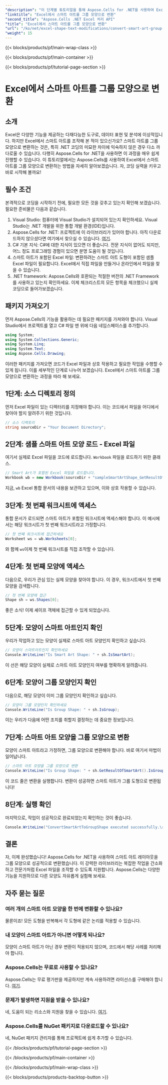 ```yaml
---
"description": "이 단계별 튜토리얼을 통해 Aspose.Cells for .NET을 사용하여 Excel에서 스마트 아트를 그룹 모양으로 변환하는 방법을 알아보세요."
"linktitle": "Excel에서 스마트 아트를 그룹 모양으로 변환"
"second_title": "Aspose.Cells .NET Excel 처리 API"
"title": "Excel에서 스마트 아트를 그룹 모양으로 변환"
"url": "/ko/net/excel-shape-text-modifications/convert-smart-art-group-shape-excel/"
"weight": 15
---
```


{{< blocks/products/pf/main-wrap-class >}}

{{< blocks/products/pf/main-container >}}

{{< blocks/products/pf/tutorial-page-section >}}

# Excel에서 스마트 아트를 그룹 모양으로 변환

## 소개
Excel은 다양한 기능을 제공하는 다재다능한 도구로, 데이터 표현 및 분석에 이상적입니다. 하지만 Excel에서 스마트 아트를 조작해 본 적이 있으신가요? 스마트 아트를 그룹 모양으로 변환하는 것은, 특히 .NET 코딩의 미묘한 차이에 익숙하지 않은 경우 다소 까다로울 수 있습니다. 다행히 Aspose.Cells for .NET을 사용하면 이 과정을 매우 쉽게 진행할 수 있습니다. 이 튜토리얼에서는 Aspose.Cells를 사용하여 Excel에서 스마트 아트를 그룹 모양으로 변환하는 방법을 자세히 알아보겠습니다. 자, 코딩 실력을 키우고 바로 시작해 볼까요!
## 필수 조건
본격적으로 코딩을 시작하기 전에, 필요한 모든 것을 갖추고 있는지 확인해 보겠습니다. 필요한 준비물은 다음과 같습니다.
1. Visual Studio: 컴퓨터에 Visual Studio가 설치되어 있는지 확인하세요. Visual Studio는 .NET 개발을 위한 통합 개발 환경(IDE)입니다.
2. Aspose.Cells for .NET: 프로젝트에 이 라이브러리가 있어야 합니다. 아직 다운로드하지 않으셨다면 여기에서 찾으실 수 있습니다. [여기](https://releases.aspose.com/cells/net/).
3. C# 기본 지식: C#에 대한 지식이 있으면 더 좋습니다. 전문 지식이 없어도 되지만, 어느 정도 프로그래밍 경험이 있으면 분명 도움이 될 것입니다.
4. 스마트 아트가 포함된 Excel 파일: 변환하려는 스마트 아트 도형이 포함된 샘플 Excel 파일이 필요합니다. Excel에서 직접 파일을 만들거나 온라인에서 파일을 찾을 수 있습니다.
5. .NET framework: Aspose.Cells와 호환되는 적절한 버전의 .NET Framework를 사용하고 있는지 확인하세요.
이제 체크리스트의 모든 항목을 체크했으니 실제 코딩으로 들어가보겠습니다.
## 패키지 가져오기
먼저 Aspose.Cells의 기능을 활용하는 데 필요한 패키지를 가져와야 합니다. Visual Studio에서 프로젝트를 열고 C# 파일 맨 위에 다음 네임스페이스를 추가합니다.
```csharp
using System;
using System.Collections.Generic;
using System.Linq;
using System.Text;
using Aspose.Cells.Drawing;
```
이러한 패키지를 가져오면 코드가 Excel 파일과 상호 작용하고 필요한 작업을 수행할 수 있게 됩니다.
이를 세부적인 단계로 나누어 보겠습니다. Excel에서 스마트 아트를 그룹 모양으로 변환하는 과정을 따라 해 보세요.
## 1단계: 소스 디렉토리 정의
먼저 Excel 파일이 있는 디렉터리를 지정해야 합니다. 이는 코드에서 파일을 어디에서 찾아야 할지 알려주기 위한 것입니다.
```csharp
// 소스 디렉토리
string sourceDir = "Your Document Directory";
```
## 2단계: 샘플 스마트 아트 모양 로드 - Excel 파일
여기서 실제로 Excel 파일을 코드에 로드합니다. `Workbook` 파일을 로드하기 위한 클래스.
```csharp
// Smart Art가 포함된 Excel 파일을 로드합니다.
Workbook wb = new Workbook(sourceDir + "sampleSmartArtShape_GetResultOfSmartArt.xlsx");
```
지금, `wb` Excel 통합 문서의 내용을 보관하고 있으며, 이와 상호 작용할 수 있습니다.
## 3단계: 첫 번째 워크시트에 액세스
통합 문서가 로드되면 스마트 아트가 포함된 워크시트에 액세스해야 합니다. 이 예시에서는 해당 워크시트가 첫 번째 워크시트라고 가정합니다.
```csharp
// 첫 번째 워크시트에 접근하세요
Worksheet ws = wb.Worksheets[0];
```
와 함께 `ws`이제 첫 번째 워크시트를 직접 조작할 수 있습니다.
## 4단계: 첫 번째 모양에 액세스
다음으로, 우리가 관심 있는 실제 모양을 찾아야 합니다. 이 경우, 워크시트에서 첫 번째 모양을 검색합니다.
```csharp
// 첫 번째 모양에 접근
Shape sh = ws.Shapes[0];
```
좋은 소식! 이제 셰이프 객체에 접근할 수 있게 되었습니다.
## 5단계: 모양이 스마트 아트인지 확인
우리가 작업하고 있는 모양이 실제로 스마트 아트 모양인지 확인하고 싶습니다. 
```csharp
// 모양이 스마트아트인지 확인하세요
Console.WriteLine("Is Smart Art Shape: " + sh.IsSmartArt);
```
이 선은 해당 모양이 실제로 스마트 아트 모양인지 여부를 명확하게 알려줍니다.
## 6단계: 모양이 그룹 모양인지 확인
다음으로, 해당 모양이 이미 그룹 모양인지 확인하고 싶습니다. 
```csharp
// 모양이 그룹 모양인지 확인하세요
Console.WriteLine("Is Group Shape: " + sh.IsGroup);
```
이는 우리가 다음에 어떤 조치를 취할지 결정하는 데 중요한 정보입니다.
## 7단계: 스마트 아트 모양을 그룹 모양으로 변환
모양이 스마트 아트라고 가정하면, 그룹 모양으로 변환해야 합니다. 바로 여기서 마법이 일어납니다.
```csharp
// 스마트 아트 모양을 그룹 모양으로 변환
Console.WriteLine("Is Group Shape: " + sh.GetResultOfSmartArt().IsGroup);
```
이 코드 줄은 변환을 실행합니다. 변환이 성공하면 스마트 아트가 그룹 도형으로 변환됩니다!
## 8단계: 실행 확인
마지막으로, 작업이 성공적으로 완료되었는지 확인하는 것이 좋습니다.
```csharp
Console.WriteLine("ConvertSmartArtToGroupShape executed successfully.\r\n");
```

## 결론
자, 이제 완성했습니다! Aspose.Cells for .NET을 사용하여 스마트 아트 레이아웃을 그룹 모양으로 성공적으로 변환했습니다. 이 강력한 라이브러리는 복잡한 작업을 간소화하고 전문가처럼 Excel 파일을 조작할 수 있도록 지원합니다. Aspose.Cells는 다양한 기능을 지원하므로 다른 모양도 자유롭게 실험해 보세요. 
## 자주 묻는 질문
### 여러 개의 스마트 아트 모양을 한 번에 변환할 수 있나요?
물론이죠! 모든 도형을 반복해서 각 도형에 같은 논리를 적용할 수 있습니다.
### 내 모양이 스마트 아트가 아니면 어떻게 되나요?
모양이 스마트 아트가 아닌 경우 변환이 적용되지 않으며, 코드에서 해당 사례를 처리해야 합니다.
### Aspose.Cells는 무료로 사용할 수 있나요?
Aspose.Cells는 무료 평가판을 제공하지만 계속 사용하려면 라이선스를 구매해야 합니다. [여기](https://purchase.aspose.com/buy).
### 문제가 발생하면 지원을 받을 수 있나요?
네, 도움이 되는 리소스와 지원을 찾을 수 있습니다. [여기](https://forum.aspose.com/c/cells/9).
### Aspose.Cells를 NuGet 패키지로 다운로드할 수 있나요?
네, NuGet 패키지 관리자를 통해 프로젝트에 쉽게 추가할 수 있습니다.

{{< /blocks/products/pf/tutorial-page-section >}}

{{< /blocks/products/pf/main-container >}}

{{< /blocks/products/pf/main-wrap-class >}}

{{< blocks/products/products-backtop-button >}}
